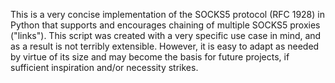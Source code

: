 This is a very concise implementation of the SOCKS5 protocol (RFC 1928) in Python that supports and encourages chaining of multiple SOCKS5 proxies ("links"). This script was created with a very specific use case in mind, and as a result
is not terribly extensible. However, it is easy to adapt as needed by virtue of its size and may become the basis for future projects, if sufficient inspiration and/or necessity strikes.
